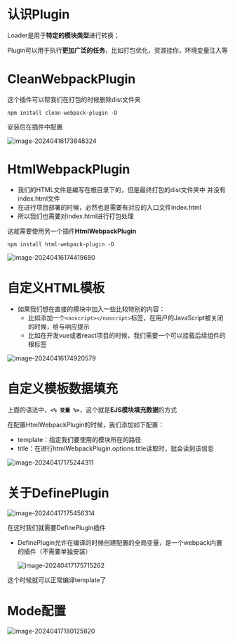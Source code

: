 # 认识Plugin

Loader是用于**特定的模块类型**进行转换；

Plugin可以用于执行**更加广泛的任务**，比如打包优化，资源挂你，环境变量注入等

# CleanWebpackPlugin

这个插件可以帮我们在打包的时候删除dist文件夹

```
npm install clean-webpack-plugin -D
```

安装后在插件中配置

![image-20240416173848324](https://ye-fly.oss-cn-beijing.aliyuncs.com/image-20240416173848324.png)

# HtmlWebpackPlugin

- 我们的HTML文件是编写在根目录下的，但是最终打包的dist文件夹中 并没有index.html文件
- 在进行项目部署的时候，必然也是需要有对应的入口文件index.html
- 所以我们也需要对index.html进行打包处理

这就需要使用另一个插件**HtmlWebpackPlugin**

```
npm install html-webpack-plugin -D
```

![image-20240416174419680](https://ye-fly.oss-cn-beijing.aliyuncs.com/image-20240416174419680.png)

# 自定义HTML模板

- 如果我们想在直接的模块中加入一些比较特别的内容：
  - 比如添加一个`<noscript></noscript>`标签，在用户的JavaScript被关闭的时候，给与响应提示
  - 比如在开发vue或者react项目的时候，我们需要一个可以挂载后续组件的根标签

![image-20240416174920579](https://ye-fly.oss-cn-beijing.aliyuncs.com/image-20240416174920579.png)

# 自定义模板数据填充

上面的语法中，**`<% 变量 %>`**，这个就是**EJS模块填充数据**的方式

在配置HtmlWebpackPlugin的时候，我们添加如下配置：

- template：指定我们要使用的模块所在的路径
- title：在进行htmlWebpackPlugin.options.title读取时，就会读到该信息

![image-20240417175244311](https://ye-fly.oss-cn-beijing.aliyuncs.com/image-20240417175244311.png)

# 关于DefinePlugin

![image-20240417175456314](https://ye-fly.oss-cn-beijing.aliyuncs.com/image-20240417175456314.png)

在这时我们就需要DefinePlugin插件

- DefinePlugin允许在编译的时候创建配置的全局变量，是一个webpack内置的插件（不需要单独安装）

  ![image-20240417175715262](https://ye-fly.oss-cn-beijing.aliyuncs.com/image-20240417175715262.png)

这个时候就可以正常编译template了

# Mode配置

![image-20240417180125820](https://ye-fly.oss-cn-beijing.aliyuncs.com/image-20240417180125820.png)